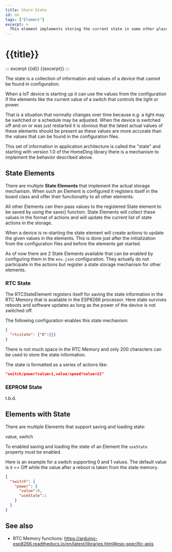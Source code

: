 ```yaml
---
title: Store State
id: nn
tags: ["Element"]
excerpt: >
  This element implements storing the current state in some other places as volatile variables.
---
```


# {{title}}

::: excerpt {{id}}
{{excerpt}}
:::

The state is a collection of information and values of a device that cannot be found in configuration.

When a IoT device is starting up it can use the values from the configuration if the elements
like the current value of a switch that controls the light or power.

That is a situation that normally changes over time because e.g. a light may be switched or a
schedule may be adjusted.
When the device is switched off and on or was just restarted it is obvious that the latest
actual values of these elements should be present as these values are more accurate than the values
that can be found in the configuration files.

This set of information in application architecture is called the "state"
and starting with version 1.0 of the HomeDing library there is a mechanism
to implement the behavior described above.


## State Elements 

There are multiple **State Elements** that implement the actual storage mechanism.
When such an Element is configured it registers
itself in the board class and offer their functionality to all other elements.

All other Elements can then pass values to the registered State element to be saved by using the save() function. State Elements will collect these values in the format of actions and will update the current list of state actions in the storage.

When a device is re-starting the state element will create actions to update the given values in the elements.
This is done just after the initialization from the configuration files and before the elements get started. 

As of now there are 2 State Elements available that can be enabled by configuring them in the `env.json` configuration.
They actually do not participate in the actions but register a state storage mechanism for other elements.

### RTC State

The RTCStateElement registers itself for saving the state information in the RTC Memory that is available in the ESP8266 processor. Here state survives reboots and software updates as long as the power of the device is not switched off.

The following configuration enables this state mechanism:

``` json
{
  "rtcstate": {"0":{}}
}
```

There is not much space in the RTC Memory and only 200 characters can be used to store the state information.

The state is formatted as a series of actions like:

``` json
"switch/power?value=1,value/speed?value=12"
```

### EEPROM State

t.b.d.


## Elements with State

There are multiple Elements that support saving and loading state:

value, switch


To enabled saving and loading the state of an Element the `useState` property must be enabled.

Here is an example for a switch supporting 0 and 1 values. The default value is `0` == Off while the value after a reboot is taken from the state memory.

``` json
{
  "switch": {
    "power": {
      "value":0,
      "useState":1
    }
  }
}
```

<!-- 
[](https://www.dweet.io/play/)


https://www.balena.io/

https://temboo.com/
https://temboo.com/arduino
https://temboo.com/arduino/others/update-google-spreadsheet


https://alternativeto.net/software/dweet-io/?license=free -->


## See also

* RTC Memory functions: <https://arduino-esp8266.readthedocs.io/en/latest/libraries.html#esp-specific-apis>

